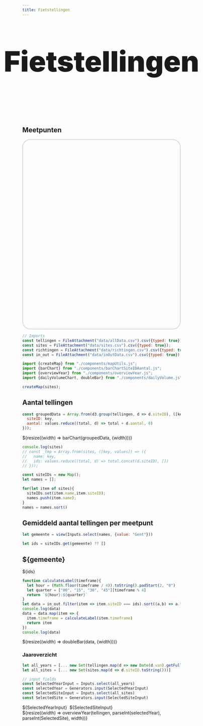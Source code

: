 ```yaml
---
title: Fietstellingen
---
```


<link rel="stylesheet" href="https://unpkg.com/leaflet@1.9.4/dist/leaflet.css"
     integrity="sha256-p4NxAoJBhIIN+hmNHrzRCf9tD/miZyoHS5obTRR9BMY="
     crossorigin=""/>
 <!-- Make sure you put this AFTER Leaflet's CSS -->
 <script src="https://unpkg.com/leaflet@1.9.4/dist/leaflet.js"
     integrity="sha256-20nQCchB9co0qIjJZRGuk2/Z9VM+kNiyxNV1lvTlZBo="
     crossorigin=""></script>

<style>

.hero {
  display: flex;
  flex-direction: column;
  align-items: center;
  font-family: var(--sans-serif);
  margin: 4rem 0 8rem;
  text-wrap: balance;
  text-align: center;
}

.hero h1 {
  margin: 2rem 0;
  max-width: none;
  font-size: 14vw;
  font-weight: 900;
  line-height: 1;
  background-clip: text;
}

.hero h2 {
  margin: 0;
  max-width: 34em;
  font-size: 20px;
  font-style: initial;
  font-weight: 500;
  line-height: 1.5;
  color: var(--theme-foreground-muted);
}

@media (min-width: 640px) {
  .hero h1 {
    font-size: 90px;
  }
}

.center-map {
    margin-left: auto;
    margin-right: auto;
    width: 100%;
}

.style-map {
    border-radius: 25px;
    border: 2px solid lightgray;
    height: 600px;
}

</style>
<div class="hero">
  <h1>Fietstellingen</h1>
</div>

## Meetpunten
<div class="center-map" style="width: 100%">
    <div id="map" class="style-map"></div>
</div>

```js
// Imports
const tellingen = FileAttachment("data/allData.csv").csv({typed: true});
const sites = FileAttachment("data/sites.csv").csv({typed: true});
const richtingen = FileAttachment("data/richtingen.csv").csv({typed: true});
const in_out = FileAttachment("data/inOutData.csv").csv({typed: true});

import {createMap} from "./components/mapUtils.js";
import {barChart} from "./components/barChartSiteIDAantal.js";
import {overviewYear} from "./components/overviewYear.js";
import {dailyVolumeChart, doubleBar} from "./components/dailyVolume.js";
```

```js
createMap(sites);
```

## Aantal tellingen

```js
const groupedData = Array.from(d3.group(tellingen, d => d.siteID), ([key, values]) => ({
  siteID: key,
  aantal: values.reduce((total, d) => total + d.aantal, 0)
}));
```

<div class="grid grid-cols-1">
  <div class="card">${resize((width) => barChart(groupedData, {width}))}</div>
</div>

```js
console.log(sites)
// const _tmp = Array.from(sites, ([key, values]) => ({
//   name: key,
//   ids: values.reduce((total, d) => total.concat(d.siteID), [])
// }));

const siteIDs = new Map();
let names = [];

for(let item of sites){
  siteIDs.set(item.name,item.siteID);
  names.push(item.name);
}
names = names.sort()
```

## Gemiddeld aantal tellingen per meetpunt

```js
let gemeente = view(Inputs.select(names, {value: "Gent"}))
```
```js
let ids = siteIDs.get(gemeente) ?? []
```


<h2>${gemeente}</h2>
<p>${ids}</p>


```js
function calculateLabel(timeframe){
  let hour = (Math.floor(timeframe / 4)).toString().padStart(2, "0")
  let quarter = ["00", "15", "30", "45"][timeframe % 4]
  return `${hour}:${quarter}`
}
let data = in_out.filter(item => item.siteID === ids).sort((a,b) => a.timeframe > b.timeframe)
console.log(data)
data = data.map(item => {
  item.timeframe = calculateLabel(item.timeframe)
  return item
})
console.log(data)
```


<div class="grid grid-cols-1">

  <div class="card">${resize((width) => doubleBar(data, {width}))}</div>

</div>


[//]: # (<div class="grid grid-cols-1">)

[//]: # (  <div class="card">${resize&#40;&#40;width&#41; => dailyVolumeChart&#40;OUT, OUT_TOTAL, {width, m}&#41;&#41;}</div>)

[//]: # (</div>)


### Jaaroverzicht
```js
let all_years = [... new Set(tellingen.map(d => new Date(d.van).getFullYear().toString()))]
let all_sites = [... new Set(sites.map(d => d.siteID.toString()))]
```

```js
// input fields
const SelectedYearInput = Inputs.select(all_years)
const selectedYear = Generators.input(SelectedYearInput)
const SelectedSiteInput = Inputs.select(all_sites)
const SelectedSite = Generators.input(SelectedSiteInput)
```

<div class="card" style="display: flex; gap: 0.5rem;">
    <div>${SelectedYearInput}</div>
    <div>${SelectedSiteInput}</div>
</div>

<div class="grid grid-cols-1">
  <div class="card">
    ${resize((width) => overviewYear(tellingen, parseInt(selectedYear), parseInt(SelectedSite), width))}
  </div>
</div>
